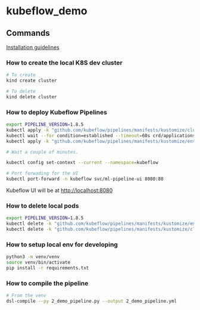 # kubeflow_demo

## Commands

[Installation guidelines](https://www.kubeflow.org/docs/components/pipelines/v1/installation/localcluster-deployment/)

### How to create the local K8S dev cluster

```bash
# To create
kind create cluster

# To delete
kind delete cluster
```

### How to deploy Kubeflow Pipelines

```bash
export PIPELINE_VERSION=1.8.5
kubectl apply -k "github.com/kubeflow/pipelines/manifests/kustomize/cluster-scoped-resources?ref=$PIPELINE_VERSION"
kubectl wait --for condition=established --timeout=60s crd/applications.app.k8s.io
kubectl apply -k "github.com/kubeflow/pipelines/manifests/kustomize/env/platform-agnostic-pns?ref=$PIPELINE_VERSION"

# Wait a couple of minutes.

kubectl config set-context --current --namespace=kubeflow

# Port forwading for the UI
kubectl port-forward -n kubeflow svc/ml-pipeline-ui 8080:80
```

Kubeflow UI will be at [http://localhost:8080](http://localhost:8080/)

### How to delete local pods

```bash
export PIPELINE_VERSION=1.8.5
kubectl delete -k "github.com/kubeflow/pipelines/manifests/kustomize/env/platform-agnostic-pns?ref=$PIPELINE_VERSION"
kubectl delete -k "github.com/kubeflow/pipelines/manifests/kustomize/cluster-scoped-resources?ref=$PIPELINE_VERSION"
```

### How to setup local env for developing

```bash
python3 -m venv/venv
source venv/bin/activate
pip install -r requirements.txt
```

### How to compile the pipeline

```bash
# From the venv
dsl-compile --py 2_demo_pipeline.py --output 2_demo_pipeline.yml
```
